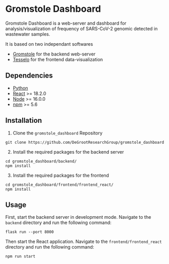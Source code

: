 # Gromstole Dashboard
Gromstole Dashboard is a web-server and dashboard for analysis/visualization of frequency of SARS-CoV-2 genomic detected in wastewater samples. 

It is based on two independant softwares 
* [Gromstole](https://github.com/PoonLab/gromstole) for the backend web-server
* [Tesselo](https://github.com/PoonLab/Tesselo) for the frontend data-visualization

## Dependencies
* [Python](https://www.python.org/)
* [React](https://react.dev/learn/installation) >= 18.2.0
* [Node](https://nodejs.org/en/download/) >= 16.0.0
* [npm](https://docs.npmjs.com/about-npm-versions) >= 5.6

## Installation
1. Clone the `gromstole_dashboard` Repository

```
git clone https://github.com/DeGrootResearchGroup/gromstole_dashboard
```

2. Install the required packages for the backend server

```
cd gromstole_dashboard/backend/
npm install
```

3. Install the required packages for the frontend

```
cd gromstole_dashboard/frontend/frontend_react/
npm install
```

## Usage

First, start the backend server in development mode. Navigate to the `backend` directory and run the following command:
```
flask run --port 8000
```

Then start the React application. Navigate to the `frontend/frontend_react` directory and run the following command:
```
npm run start
```
